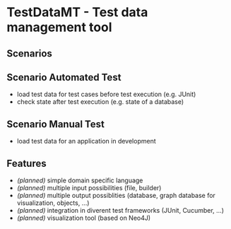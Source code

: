 # TestDataMT - Test data management tool

## Scenarios

## Scenario Automated Test

* load test data for test cases before test execution (e.g. JUnit)
* check state after test execution (e.g. state of a database)

## Scenario Manual Test

* load test data for an application in development

## Features
* _(planned)_ simple domain specific language
* _(planned)_ multiple input possibilities (file, builder)
* _(planned)_ multiple output possiblities (database, graph database for visualization, objects, ...)
* _(planned)_ integration in diverent test frameworks (JUnit, Cucumber, ...)
* _(planned)_ visualization tool (based on Neo4J)
